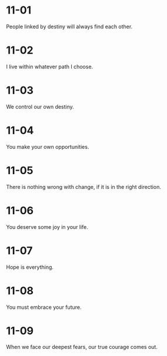 # 11-01

People linked by destiny will always find each other.

# 11-02

I live within whatever path I choose.

# 11-03

We control our own destiny.

# 11-04

You make your own opportunities.

# 11-05

There is nothing wrong with change, if it is in the right direction.

# 11-06

You deserve some joy in your life.

# 11-07

Hope is everything.

# 11-08

You must  embrace your future.

# 11-09

When we face our deepest fears, our true courage comes out.